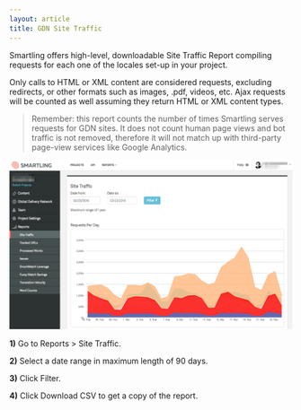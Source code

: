 ```yaml
---
layout: article
title: GDN Site Traffic
---
```


Smartling offers high-level, downloadable Site Traffic Report compiling requests for each one of the locales set-up in your project.

Only calls to HTML or XML content are considered requests, excluding redirects, or other formats such as images, .pdf, videos, etc. Ajax requests will be counted as well assuming they return HTML or XML content types.

> Remember: this report counts the number of times Smartling serves requests for GDN sites. It does not count human page views and bot traffic is not removed, therefore it will not match up with third-party page-view services like Google Analytics.

![](/uploads/versions/smartling___site_traffic---x----1243-746x---.png)

**1)** Go to Reports &gt; Site Traffic.

**2)** Select a date range in maximum length of 90 days.

**3)** Click Filter.

**4)** Click Download CSV to get a copy of the report.
